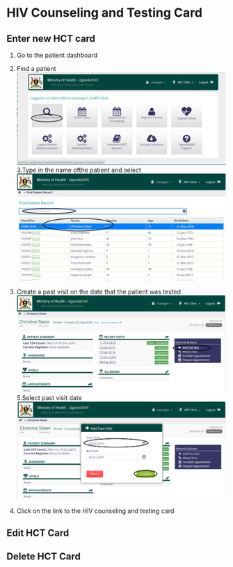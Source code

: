# HIV Counseling and Testing Card
## Enter new HCT card
1. Go to the patient dashboard 
2. Find a patient
![](find_patient_.png)
3.Type in the name ofthe patient and select 
![](select_patient.png)


4. Create a  past visit on the date that the patient was tested
![](add_past_visit.png)
5.Select past visit date
![](select_past_visit_date.png)



6. Click on the link to the HIV counseling  and testing card

## Edit HCT Card
## Delete HCT Card

